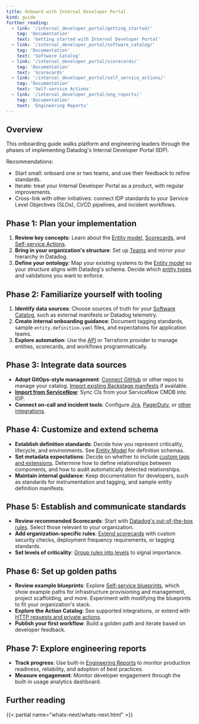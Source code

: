 ```yaml
---
title: Onboard with Internal Developer Portal
kind: guide
further_reading:
  - link: '/internal_developer_portal/getting_started/'
    tag: 'Documentation'
    text: 'Getting started with Internal Developer Portal'
  - link: '/internal_developer_portal/software_catalog/'
    tag: 'Documentation'
    text: 'Software Catalog'
  - link: '/internal_developer_portal/scorecards/'
    tag: 'Documentation'
    text: 'Scorecards'
  - link: '/internal_developer_portal/self_service_actions/'
    tag: 'Documentation'
    text: 'Self-service Actions'
  - link: '/internal_developer_portal/eng_reports/'
    tag: 'Documentation'
    text: 'Engineering Reports'
---
```


## Overview

This onboarding guide walks platform and engineering leaders through the phases of implementing Datadog's Internal Developer Portal (IDP).  

Recommendations:
- Start small: onboard one or two teams, and use their feedback to refine standards.  
- Iterate: treat your Internal Developer Portal as a product, with regular improvements.  
- Cross-link with other initiatives: connect IDP standards to your Service Level Objectives (SLOs), CI/CD pipelines, and incident workflows. 

## Phase 1: Plan your implementation

1. **Review key concepts**: Learn about the [Entity model][2], [Scorecards][3], and [Self-service Actions][4].  
1. **Bring in your organization's structure**: Set up [Teams][5] and mirror your hierarchy in Datadog.  
1. **Define your ontology**: Map your existing systems to the [Entity model][2] so your structure aligns with Datadog's schema. Decide which [entity types][6] and validations you want to enforce.

## Phase 2: Familiarize yourself with tooling

1. **Identify data sources**: Choose sources of truth for your [Software Catalog][7], such as external manifests or Datadog telemetry.  
1. **Create internal onboarding guidance**: Document tagging standards, sample `entity.definition.yaml` files, and expectations for application teams.  
1. **Explore automation**: Use the [API][8] or Terraform provider to manage entities, scorecards, and workflows programmatically.

## Phase 3: Integrate data sources

- **Adopt GitOps-style management**: [Connect GitHub][13] or other repos to manage your catalog. [Import existing Backstage manifests][14] if available.  
- **[Import from ServiceNow][15]**: Sync CIs from your ServiceNow CMDB into IDP.  
- **Connect on-call and incident tools**: Configure [Jira][9], [PagerDuty][10], or [other integrations][16].

## Phase 4: Customize and extend schema

- **Establish definition standards**: Decide how you represent criticality, lifecycle, and environments. See [Entity Model][17] for definition schemas. 
- **Set metadata expectations**: Decide on whether to include [custom tags and extensions][18]. Determine how to define relationships between components, and how to audit automatically detected relationships.
- **Maintain internal guidance**: Keep documentation for developers, such as standards for instrumentation and tagging, and sample entity definition manifests.

## Phase 5: Establish and communicate standards

- **Review recommended Scorecards**: Start with [Datadog's out-of-the-box rules][3]. Select those relevant to your organization.
- **Add organization-specific rules**: [Extend scorecards][19] with custom security checks, deployment frequency requirements, or tagging standards.  
- **Set levels of criticality**: [Group rules into levels][20] to signal importance.

## Phase 6: Set up golden paths

- **Review example blueprints**: Explore [Self-service blueprints][11], which show example paths for infrastructure provisioning and management, project scaffolding, and more. Experiment with modifying the blueprints to fit your organization's stack.
- **Explore the Action Catalog**: See supported integrations, or extend with [HTTP requests and private actions][4].  
- **Publish your first workflow**: Build a golden path and iterate based on developer feedback.

## Phase 7: Explore engineering reports

- **Track progress**: Use built-in [Engineering Reports][12] to monitor production readiness, reliability, and adoption of best practices.  
- **Measure engagement**: Monitor developer engagement through the built-in usage analytics dashboard.
 
## Further reading

{{< partial name="whats-next/whats-next.html" >}}

[1]: /internal_developer_portal/getting_started/
[2]: /internal_developer_portal/software_catalog/entity_model/entity_types/
[3]: /internal_developer_portal/scorecards/
[4]: /internal_developer_portal/self_service_actions/
[5]: /account_management/teams/
[6]: /internal_developer_portal/software_catalog/entity_model/
[7]: /internal_developer_portal/software_catalog/
[8]: /api/latest/software-catalog/
[9]: /integrations/jira/
[10]: /integrations/pagerduty/
[11]: https://app.datadoghq.com/software/self-service-actions
[12]: /internal_developer_portal/eng_reports/
[13]: /internal_developer_portal/software_catalog/set_up/create_entities/#github-integration
[14]: /internal_developer_portal/software_catalog/set_up/import_entities#import-from-backstage
[15]: /internal_developer_portal/software_catalog/set_up/import_entities#import-from-servicenow
[16]: /internal_developer_portal/integrations
[17]: /internal_developer_portal/software_catalog/entity_model
[18]: /internal_developer_portal/software_catalog/entity_model?tab=v30#build-custom-extensions
[19]: /internal_developer_portal/scorecards/custom_rules
[20]: /internal_developer_portal/scorecards/scorecard_configuration#group-rules-into-levels

